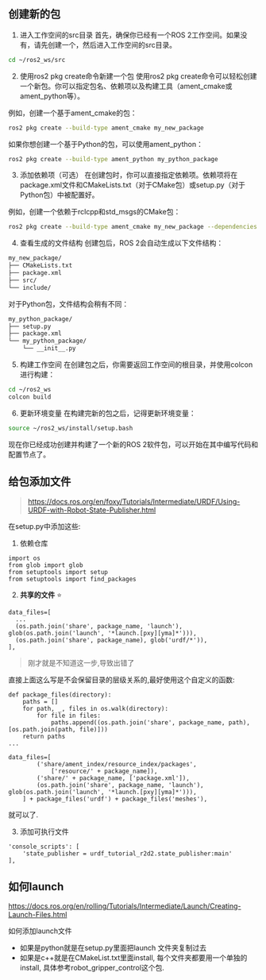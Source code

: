 ## 创建新的包
1. 进入工作空间的src目录
首先，确保你已经有一个ROS 2工作空间。如果没有，请先创建一个，然后进入工作空间的src目录。

```bash
cd ~/ros2_ws/src
```
2. 使用ros2 pkg create命令新建一个包
使用ros2 pkg create命令可以轻松创建一个新包。你可以指定包名、依赖项以及构建工具（ament_cmake或ament_python等）。

例如，创建一个基于ament_cmake的包：

```bash
ros2 pkg create --build-type ament_cmake my_new_package
```
如果你想创建一个基于Python的包，可以使用ament_python：

```bash
ros2 pkg create --build-type ament_python my_python_package
```
3. 添加依赖项（可选）
在创建包时，你可以直接指定依赖项。依赖项将在package.xml文件和CMakeLists.txt（对于CMake包）或setup.py（对于Python包）中被配置好。

例如，创建一个依赖于rclcpp和std_msgs的CMake包：

```bash
ros2 pkg create --build-type ament_cmake my_new_package --dependencies rclcpp std_msgs
```
4. 查看生成的文件结构
创建包后，ROS 2会自动生成以下文件结构：

```bash
my_new_package/
├── CMakeLists.txt
├── package.xml
├── src/
└── include/
```
对于Python包，文件结构会稍有不同：

```bash
my_python_package/
├── setup.py
├── package.xml
└── my_python_package/
    └── __init__.py
```
5. 构建工作空间
在创建包之后，你需要返回工作空间的根目录，并使用colcon进行构建：

```bash
cd ~/ros2_ws
colcon build
```
6. 更新环境变量
在构建完新的包之后，记得更新环境变量：

```bash
source ~/ros2_ws/install/setup.bash
```
现在你已经成功创建并构建了一个新的ROS 2软件包，可以开始在其中编写代码和配置节点了。

## 给包添加文件
> https://docs.ros.org/en/foxy/Tutorials/Intermediate/URDF/Using-URDF-with-Robot-State-Publisher.html

在setup.py中添加这些:
1. 依赖仓库
```python{.line-numbers}
import os
from glob import glob
from setuptools import setup
from setuptools import find_packages
```

2. **共享的文件** :star:

```python{.line-numbers}
data_files=[
  ...
  (os.path.join('share', package_name, 'launch'), glob(os.path.join('launch', '*launch.[pxy][yma]*'))),
  (os.path.join('share', package_name), glob('urdf/*')),
],
```

> 刚才就是不知道这一步,导致出错了


直接上面这么写是不会保留目录的层级关系的,最好使用这个自定义的函数:
```python{.line-numbers}
def package_files(directory):
    paths = []
    for path, _, files in os.walk(directory):
        for file in files:
            paths.append((os.path.join('share', package_name, path), [os.path.join(path, file)]))
    return paths
...

data_files=[
        ('share/ament_index/resource_index/packages',
            ['resource/' + package_name]),
        ('share/' + package_name, ['package.xml']),
        (os.path.join('share', package_name, 'launch'), glob(os.path.join('launch', '*launch.[pxy][yma]*'))),
    ] + package_files('urdf') + package_files('meshes'),

```
就可以了.

3. 添加可执行文件
```python{.line-numbers}
'console_scripts': [
    'state_publisher = urdf_tutorial_r2d2.state_publisher:main'
],
```

## 如何launch
https://docs.ros.org/en/rolling/Tutorials/Intermediate/Launch/Creating-Launch-Files.html

如何添加launch文件
- 如果是python就是在setup.py里面把launch 文件夹复制过去
- 如果是c++就是在CMakeList.txt里面install, 每个文件夹都要用一个单独的install, 具体参考robot_gripper_control这个包.